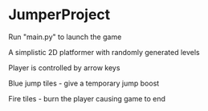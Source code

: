 # JumperProject
Run "main.py" to launch the game

A simplistic 2D platformer with randomly generated levels

Player is controlled by arrow keys

Blue jump tiles - give a temporary jump boost

Fire tiles - burn the player causing game to end
